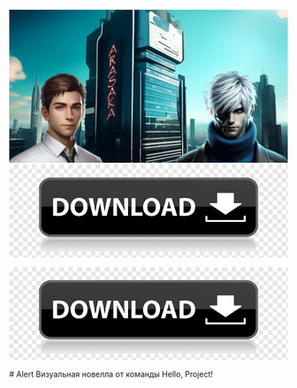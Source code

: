 ![cover](readme_image.png)
[![Скачать последний релиз](https://github.com/LicoriceAlex/Alert/blob/main/download_button.png)](https://github.com/LicoriceAlex/Alert/releases/tag/latest)
<p align="center">
  <a href="https://github.com/LicoriceAlex/Alert/blob/main/download_button.png">
    <img src="https://github.com/LicoriceAlex/Alert/blob/main/download_button.png" alt="Кнопка скачивания">
  </a>
<!-- 	<img src="https://github.com/LicoriceAlex/Alert/blob/main/download_button.png">
  	<a href="https://app.fossa.com/projects/git%2Bgithub.com%2Fcjyaddone%2FChatWaifu?ref=badge_small" alt="FOSSA Status"><img src="https://app.fossa.com/api/projects/git%2Bgithub.com%2Fcjyaddone%2FChatWaifu.svg?type=small"/></a> -->
</p>
<!-- [!Скачать игру](https://github.com/LicoriceAlex/Alert/releases/tag/latest) -->
# Alert
Визуальная новелла от команды Hello, Project!
